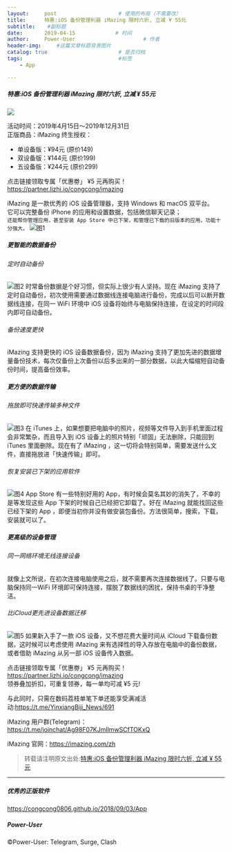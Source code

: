 ```yaml
---
layout:     post                    # 使用的布局（不需要改）
title:      特惠:iOS 备份管理利器 iMazing 限时六折, 立减 ¥ 55元             # 标题 
subtitle:    #副标题
date:       2019-04-15             # 时间
author:     Power-User                      # 作者
header-img:     #这篇文章标题背景图片
catalog: true                       # 是否归档
tags:                               #标签
    - App

---
```

##### 特惠:iOS 备份管理利器 iMazing 限时六折, 立减 ¥ 55元

![](http://ww1.sinaimg.cn/large/9b84e6acly1g24dmymcb3j20xc0m8tb3.jpg)

活动时间：2019年4月15日～2019年12月31日<br>
正版商品：iMazing 终生授权：
* 单设备版：¥94元  (原价149)
* 双设备版：¥144元  (原价199)
* 五设备版：¥244元  (原价299)

点击链接领取专属「优惠劵」 ¥5 元再购买！<br>
<https://partner.lizhi.io/congcong/imazing><br>

iMazing 是一款优秀的 iOS 设备管理器，支持 Windows 和 macOS 双平台。<br>
它可以完整备份 iPhone 的应用和设置数据，包括微信聊天记录；<br>
`还能帮你管理应用，甚至安装 App Store 中已下架，和管理已下载的旧版本的应用，功能十分强大。`
![图1](http://ww1.sinaimg.cn/large/9b84e6acly1g24efqwivnj21kw0ycwrm.jpg)

##### 更智能的数据备份

###### 定时自动备份
![图2](http://ww1.sinaimg.cn/large/9b84e6acly1g24efzt7xzj21kv0yagtq.jpg)
时常备份数据是个好习惯，但实际上很少有人坚持。现在 iMazing 支持了定时自动备份，初次使用需要通过数据线连接电脑进行备份，完成以后可以断开数据线连接，在同一 WiFi 环境中 iOS 设备将始终与电脑保持连接，在设定的时间段内即可自动备份。

###### 备份速度更快
iMazing 支持更快的 iOS 设备数据备份，因为 iMazing 支持了更加先进的数据增量备份技术，每次仅备份上次备份以后多出来的一部分数据，以此大幅缩短自动备份时间，提高备份效率。

##### 更方便的数据传输

###### 拖放即可快速传输多种文件
![图3](http://ww1.sinaimg.cn/large/9b84e6acly1g24egc83ezj21kw0yc7d4.jpg)
在 iTunes 上，如果想要把电脑中的照片，视频等文件导入到手机里面过程会非常繁杂，而且导入到 iOS 设备上的照片特别「顽固」无法删除，只能回到 iTunes 里面删除。现在有了 iMazing ，这一切将会特别简单，需要发送什么文件，直接拖放进「快速传输」即可。

###### 恢复安装已下架的应用软件
![图4](http://ww1.sinaimg.cn/large/9b84e6acly1g24egi613rj21kw0yb482.jpg)
App Store 有一些特别好用的 App，有时候会莫名其妙的消失了，不幸的是等发现这些 App 下架的时候自己已经把它卸载了。好在 iMazing 就能找回这些已经下架的 App ，即便当初你并没有做安装包备份。方法很简单，搜索，下载，安装就可以了。

##### 更高级的设备管理

###### 同一网络环境无线连接设备
就像上文所说，在初次连接电脑使用之后，就不需要再次连接数据线了。只要与电脑保持同一WiFi 环境即可保持连接，摆脱了数据线的困扰，保持书桌的干净整洁。

###### 比iCloud更先进设备数据迁移
![图5](http://ww1.sinaimg.cn/large/9b84e6acly1g24egoibvmj21kw0ybgtx.jpg)
如果新入手了一款 iOS 设备，又不想花费大量时间从 iCloud 下载备份数据，这时候可以考虑使用 iMazing 来有选择性的导入存放在电脑中的备份数据，或者借助 iMazing 从另一部 iOS 设备传入数据。

点击链接领取专属「优惠劵」 ¥5 元再购买！<br>
<https://partner.lizhi.io/congcong/imazing><br>
领券叠加折扣，可重复领券，每一单均可减 ¥5 元!

与此同时，只需在数码荔枝单笔下单还能享受满减活动:<https://t.me/YinxiangBiji_News/691>

iMazing 用户群(Telegram)：<https://t.me/joinchat/Ag98F07KJmIlmwSCfTOKxQ>

iMazing 官网：<https://imazing.com/zh>

> 转载请注明原文出处:[特惠:iOS 备份管理利器 iMazing 限时六折, 立减 ¥ 55元](https://congcong0806.github.io/2019/04/15/iMazing)

- - - -

##### 优秀的正版软件
<https://congcong0806.github.io/2018/09/03/App>

##### Power-User
&copy;Power-User: Telegram, Surge, Clash
